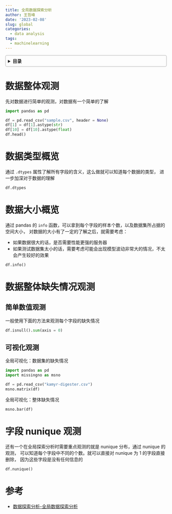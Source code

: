 ```yaml
---
title: 全局数据探索分析
author: 王哲峰
date: '2023-02-08'
slug: global
categories:
  - data analysis
tags:
  - machinelearning
---
```


<style>
details {
    border: 1px solid #aaa;
    border-radius: 4px;
    padding: .5em .5em 0;
}
summary {
    font-weight: bold;
    margin: -.5em -.5em 0;
    padding: .5em;
}
details[open] {
    padding: .5em;
}
details[open] summary {
    border-bottom: 1px solid #aaa;
    margin-bottom: .5em;
}
</style>

<details><summary>目录</summary><p>

- [数据整体观测](#数据整体观测)
- [数据类型概览](#数据类型概览)
- [数据大小概览](#数据大小概览)
- [数据整体缺失情况观测](#数据整体缺失情况观测)
  - [简单数值观测](#简单数值观测)
  - [可视化观测](#可视化观测)
- [字段 nunique 观测](#字段-nunique-观测)
- [参考](#参考)
</p></details><p></p>

# 数据整体观测

先对数据进行简单的观测，对数据有一个简单的了解

```python
import pandas as pd

df = pd.read_csv("sample.csv", header = None)
df[1] = df[1].astype(str)
df[10] = df[10].astype(float)
df.head()
```

# 数据类型概览

通过 `.dtypes` 属性了解所有字段的含义，这么做就可以知道每个数据的类型，
进一步加深对于数据的理解

```python
df.dtypes
```

# 数据大小概览

通过 pandas 的 `info` 函数，可以拿到每个字段的样本个数，以及数据集所占据的空间大小，
对数据的大小有了一定的了解之后，就需要考虑：

* 如果数据很大的话，是否需要性能更强的服务器
* 如果测试数据集太小的话，需要考虑可能会出现模型波动非常大的情况，不太会产生较好的效果

```python
df.info()
```

# 数据整体缺失情况观测

## 简单数值观测

一般使用下面的方法来观测每个字段的缺失情况

```python
df.isnull().sum(axis = 0)
```

## 可视化观测

全局可视化：数据集的缺失情况

```python
import pandas as pd
import missingno as msno

df = pd.read_csv("kamyr-digester.csv")
msno.matrix(df)
```

全局可视化：整体缺失情况

```python
msno.bar(df)
```

# 字段 nunique 观测

还有一个在全局探索分析时需要重点观测的就是 nunique 分布，通过 nunique 的观测，
可以知道每个字段中不同的个数。就可以直接对 nunique 为 1 的字段直接删除，
因为这些字段是没有任何信息的

```python
df.nunique()
```

# 参考

* [数据探索分析-全局数据探索分析](https://mp.weixin.qq.com/s?__biz=Mzk0NDE5Nzg1Ng==&mid=2247493165&idx=1&sn=6ac408ad026e963cd1f68c2fb94d3b59&chksm=c32affa2f45d76b45815114992e9aa51f735fbccef89dae9d0fd65e5928a011c639bb1436772&scene=21#wechat_redirect)

